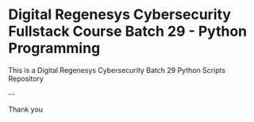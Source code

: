 # Digital Regenesys Cybersecurity Fullstack Course Batch 29 - Python Programming

This is a Digital Regenesys Cybersecurity Batch 29 Python Scripts Repository

--

Thank you 
